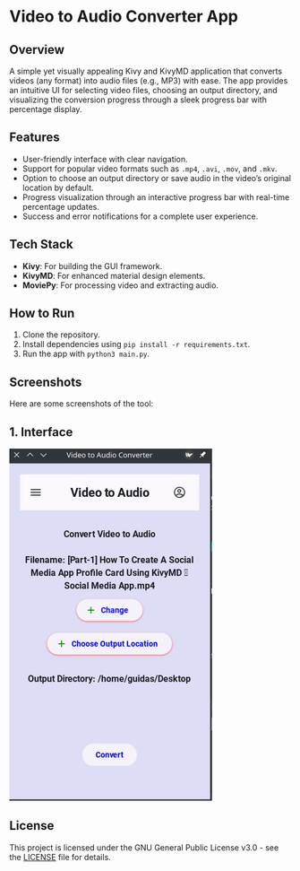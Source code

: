 # Video to Audio Converter App

## Overview
A simple yet visually appealing Kivy and KivyMD application that converts videos (any format) into audio files (e.g., MP3) with ease. The app provides an intuitive UI for selecting video files, choosing an output directory, and visualizing the conversion progress through a sleek progress bar with percentage display.

## Features
- User-friendly interface with clear navigation.
- Support for popular video formats such as `.mp4`, `.avi`, `.mov`, and `.mkv`.
- Option to choose an output directory or save audio in the video’s original location by default.
- Progress visualization through an interactive progress bar with real-time percentage updates.
- Success and error notifications for a complete user experience.

## Tech Stack
- **Kivy**: For building the GUI framework.
- **KivyMD**: For enhanced material design elements.
- **MoviePy**: For processing video and extracting audio.

## How to Run
1. Clone the repository.
2. Install dependencies using `pip install -r requirements.txt`.
3. Run the app with `python3 main.py`.

## Screenshots

Here are some screenshots of the tool:

## 1. Interface
![Interface](https://raw.githubusercontent.com/davidguigui29/video_to_audio/master/screenshots/Interface.png)




## License

This project is licensed under the GNU General Public License v3.0 - see the [LICENSE](LICENSE) file for details.

